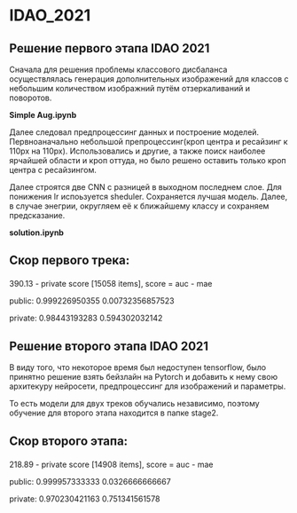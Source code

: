 # IDAO_2021


## Решение первого этапа IDAO 2021


<p>Сначала для решения проблемы классового дисбаланса осуществлялась генерация дополнительных 
изображений для классов с небольшим количеством изображний путём отзеркаливаний и поворотов. </p>

<b>  Simple Aug.ipynb </b>

<p> Далее следовал предпроцессинг данных и построение моделей. Первноаначально небольшой препроцессинг(кроп центра и ресайзинг к 110px на 110px). 
Использовались и другие, а также поиск наиболее ярчайшей области и кроп оттуда, 
но было решено оставить только кроп центра с ресайзингом. </p>

<p> Далее строятся две CNN с разницей в выходном последнем слое. 
Для понижения lr испоьзуется sheduler. Сохраняется лучшая модель. 
Далее, в случае энегрии, округляем её к ближайшему классу и сохраняем предсказание. </p>

<b> solution.ipynb </b>

##  <p> Скор первого трека: </p>
 
<p> 390.13 - private score [15058 items], score = auc - mae </p>
<p> public: 0.999226950355 0.00732356857523  </p>
<p> private: 0.98443193283 0.594302032142   </p>


## Решение второго этапа IDAO 2021

<p> В виду того, что некоторое время был недоступен tensorflow, было принятно решение взять бейзлайн на Pytorch 
и добавить к нему свою архитекуру нейросети, предпроцессинг для изображений и параметры.</p>

<p> То есть модели для двух треков обучались независимо, поэтому обучение для второго этапа находится в папке stage2.</p>

## <p> Скор второго этапа: </p>

<p> 218.89 - private score [14908 items], score = auc - mae  </p>
<p> public: 0.999957333333 0.0326666666667 </p>
<p> private: 0.970230421163 0.751341561578 </p>


